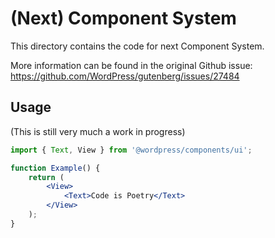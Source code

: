 # (Next) Component System

This directory contains the code for next Component System.

More information can be found in the original Github issue:
https://github.com/WordPress/gutenberg/issues/27484

## Usage

(This is still very much a work in progress)

```jsx
import { Text, View } from '@wordpress/components/ui';

function Example() {
	return (
		<View>
			<Text>Code is Poetry</Text>
		</View>
	);
}
```
